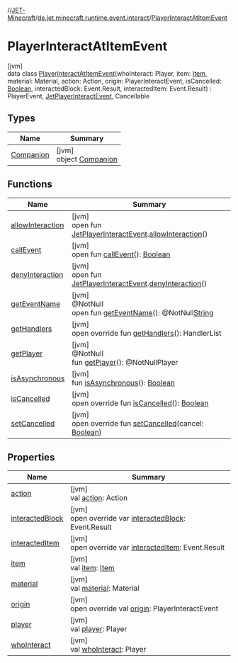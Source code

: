 //[JET-Minecraft](../../../index.md)/[de.jet.minecraft.runtime.event.interact](../index.md)/[PlayerInteractAtItemEvent](index.md)

# PlayerInteractAtItemEvent

[jvm]\
data class [PlayerInteractAtItemEvent](index.md)(whoInteract: Player, item: [Item](../../de.jet.minecraft.tool.display.item/-item/index.md), material: Material, action: Action, origin: PlayerInteractEvent, isCancelled: [Boolean](https://kotlinlang.org/api/latest/jvm/stdlib/kotlin/-boolean/index.html), interactedBlock: Event.Result, interactedItem: Event.Result) : PlayerEvent, [JetPlayerInteractEvent](../-jet-player-interact-event/index.md), Cancellable

## Types

| Name | Summary |
|---|---|
| [Companion](-companion/index.md) | [jvm]<br>object [Companion](-companion/index.md) |

## Functions

| Name | Summary |
|---|---|
| [allowInteraction](../-jet-player-interact-event/allow-interaction.md) | [jvm]<br>open fun [JetPlayerInteractEvent](../-jet-player-interact-event/index.md).[allowInteraction](../-jet-player-interact-event/allow-interaction.md)() |
| [callEvent](index.md#-1071638799%2FFunctions%2F-726029290) | [jvm]<br>open fun [callEvent](index.md#-1071638799%2FFunctions%2F-726029290)(): [Boolean](https://kotlinlang.org/api/latest/jvm/stdlib/kotlin/-boolean/index.html) |
| [denyInteraction](../-jet-player-interact-event/deny-interaction.md) | [jvm]<br>open fun [JetPlayerInteractEvent](../-jet-player-interact-event/index.md).[denyInteraction](../-jet-player-interact-event/deny-interaction.md)() |
| [getEventName](index.md#1147460734%2FFunctions%2F-726029290) | [jvm]<br>@NotNull<br>open fun [getEventName](index.md#1147460734%2FFunctions%2F-726029290)(): @NotNull[String](https://kotlinlang.org/api/latest/jvm/stdlib/kotlin/-string/index.html) |
| [getHandlers](get-handlers.md) | [jvm]<br>open override fun [getHandlers](get-handlers.md)(): HandlerList |
| [getPlayer](index.md#-1478213936%2FFunctions%2F-726029290) | [jvm]<br>@NotNull<br>fun [getPlayer](index.md#-1478213936%2FFunctions%2F-726029290)(): @NotNullPlayer |
| [isAsynchronous](index.md#-706610981%2FFunctions%2F-726029290) | [jvm]<br>fun [isAsynchronous](index.md#-706610981%2FFunctions%2F-726029290)(): [Boolean](https://kotlinlang.org/api/latest/jvm/stdlib/kotlin/-boolean/index.html) |
| [isCancelled](is-cancelled.md) | [jvm]<br>open override fun [isCancelled](is-cancelled.md)(): [Boolean](https://kotlinlang.org/api/latest/jvm/stdlib/kotlin/-boolean/index.html) |
| [setCancelled](set-cancelled.md) | [jvm]<br>open override fun [setCancelled](set-cancelled.md)(cancel: [Boolean](https://kotlinlang.org/api/latest/jvm/stdlib/kotlin/-boolean/index.html)) |

## Properties

| Name | Summary |
|---|---|
| [action](action.md) | [jvm]<br>val [action](action.md): Action |
| [interactedBlock](interacted-block.md) | [jvm]<br>open override var [interactedBlock](interacted-block.md): Event.Result |
| [interactedItem](interacted-item.md) | [jvm]<br>open override var [interactedItem](interacted-item.md): Event.Result |
| [item](item.md) | [jvm]<br>val [item](item.md): [Item](../../de.jet.minecraft.tool.display.item/-item/index.md) |
| [material](material.md) | [jvm]<br>val [material](material.md): Material |
| [origin](origin.md) | [jvm]<br>open override val [origin](origin.md): PlayerInteractEvent |
| [player](index.md#-8709326%2FProperties%2F-726029290) | [jvm]<br>val [player](index.md#-8709326%2FProperties%2F-726029290): Player |
| [whoInteract](who-interact.md) | [jvm]<br>val [whoInteract](who-interact.md): Player |
